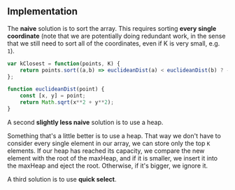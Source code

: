 ## Implementation

The **naive** solution is to sort the array. This requires sorting **every single coordinate** (note that we are potentially doing redundant work, in the sense that we still need to sort all of the coordinates, even if K is very small, e.g. `1`). 

```js
var kClosest = function(points, K) {
    return points.sort((a,b) => euclideanDist(a) < euclideanDist(b) ? -1 : 1).slice(0, K); 
};

function euclideanDist(point) {
    const [x, y] = point; 
    return Math.sqrt(x**2 + y**2); 
}
```

A second **slightly less naive** solution is to use a heap. 

Something that's a little better is to use a heap. That way we don't have to consider every single element in our array, we can store only the top `K` elements. If our heap has reached its capacity, we compare the new element with the root of the maxHeap, and if it is smaller, we insert it into the maxHeap and eject the root. Otherwise, if it's bigger, we ignore it. 


A third solution is to use **quick select**. 
